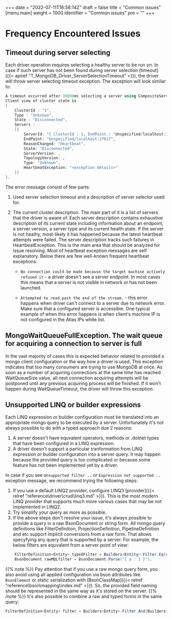 +++
date = "2022-07-11T16:56:14Z"
draft = false
title = "Common issues"
[menu.main]
  weight = 1000
  identifier = "Common issues"
  pre = "<i class='fa fa-life-ring'></i>"
+++

# Frequency Encountered Issues

## Timeout during server selecting

Each driver operation requires selecting a healthy server to be run on. In case if such server has not been found during server selection [timeout]({{< apiref "T_MongoDB_Driver_ServerSelectionTimeout" >}}), the driver will throw server selecting timeout exception. The exception will look similar to:

```csharp
A timeout occurred after 30000ms selecting a server using CompositeServerSelector{ Selectors = MongoDB.Driver.MongoClient+AreSessionsSupportedServerSelector, LatencyLimitingServerSelector{ AllowedLatencyRange = 00:00:00.0150000 }, OperationsCountServerSelector }. 
Client view of cluster state is 
{ 
    ClusterId : "1", 
    Type : "Unknown", 
    State : "Disconnected", 
    Servers : 
    [{
        ServerId: "{ ClusterId : 1, EndPoint : "Unspecified/localhost:27017" }",
        EndPoint: "Unspecified/localhost:27017",
        ReasonChanged: "Heartbeat",
        State: "Disconnected",
        ServerVersion: ,
        TopologyVersion: ,
        Type: "Unknown",
        HeartbeatException: "<exception details>"
    }] 
}.
```
The error message consist of few parts:

1. Used server selection timeout and a description of server selector used for. 
2. The current cluster description. The main part of it is a list of servers that the driver is aware of. Each server description contains exhaustive description of its current state including information about an endpoint, a server version, a server type and its current health state. If the server is not heathy, most-likely it has happened because the latest heartbeat attempts were failed. The server description tracks such failures in HeartbeatException. This is the main area that should be analyzed for issue resolving. Most of heartbeat exception messages are self explanatory. Below there are few well-known frequent heartbeat exceptions:

    * `No connection could be made because the target machine actively refused it` - a driver doesn't see a server endpoint. In most cases this means that a server is not visible in network or has not been launched.
    
    * `Attempted to read past the end of the stream.` - this error happens when driver can't connect to a server due to network error. Make sure that a configured server is accessible. One typical example of when this error happens is when client's machine IP is not configured in the Atlas IPs white list.

## MongoWaitQueueFullException. The wait queue for acquiring a connection to server is full

In the vast majority of cases this is expected behavior related to provided a mongo client configuration or the way how a driver is used. This exception indicates that too many consumers are trying to use MongoDB at once. As soon as a number of acquiring connections at the same time has reached WaitQueueSize value, all next connection acquiring attempts will be postponed until any previous acquiring process will be finished. If it won't happen during WaitQueueTimeout, the driver will throw this exception.

## Unsupported LINQ or builder expressions

Each LINQ expression or builder configuration must be translated into an appropriate mongo query to be executed by a server. Unfortunately it's not always possible to do with a typed approach due 2 reasons:

1. A server doesn't have equvalent operators, methods or .dotnet types that have been configured in a LINQ expression.
2. A driver doesn't support a particular tranformation from LINQ expression or builder configuration into a server query. It may happen because the provided query is too complicated or because some feature has not been implemented yet by a driver.

In case if you see `Unsupported filter ..` or `Expression not supported ..` exception message, we recommend trying the following steps:

1. If you use a default LINQ2 provider, configure LINQ3 [provider]({{< relref "reference\driver\crud\linq3.md" >}}). This is the most modern LINQ provider that supports much more various cases that may be not implemented in LINQ2.
2. Try simplify your query as more as possible.
3. If the above steps don't resolve your issue, it's always possible to provide a query in a raw BsonDocument or string form. All mongo query definitions like FilterDefinition, ProjectionDefinition, PipelineDefinition and etc support implicit conversions from a raw form. That allows specyfying any query that is supported by a server. For example, the below filters are equvalent from a server point of view:

```csharp
    FilterDefinition<Entity> typedFilter = Builders<Entity>.Filter.Eq(e => e.A, 1);
    BsonDocument rawMQLfilter = BsonDocument.Parse("{ a : 1 }");
```

{{% note %}}
Pay attention that if you use a raw mongo query form, you also avoid using all applied configuration via bson attributes like `BsonElement` or static serialization with [BsonClassMap]({{< relref "reference\bson\mapping\index.md" >}}). So, the provided field naming should be represented in the same way as it's stored on the server.
{{% /note %}}
It's also possible to combine a raw and typed forms in the same query:

```csharp
FilterDefinition<Entity> filter = Builders<Entity>.Filter.And(Builders<Entity>.Filter.Eq(e => e.A, 1), BsonDocument.Parse("{ b : 2 }"));
```